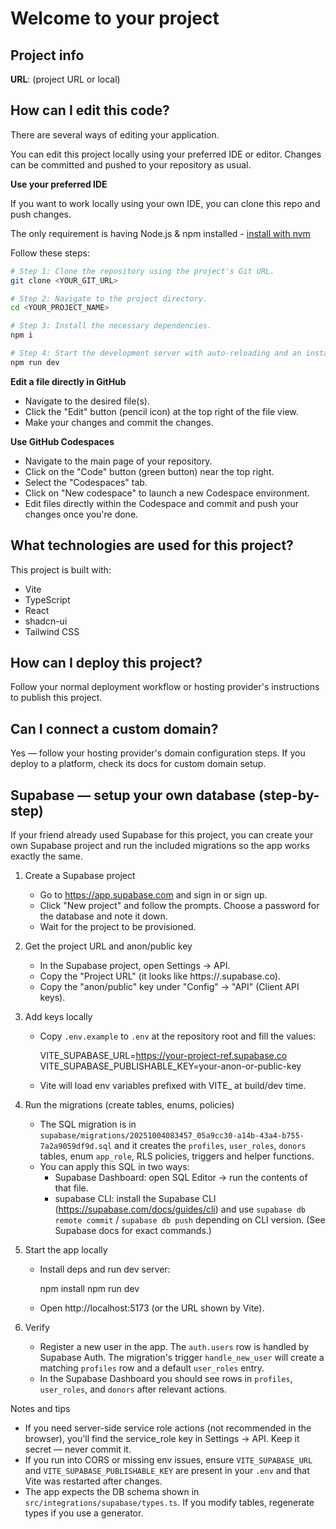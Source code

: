 # Welcome to your project

## Project info

**URL**: (project URL or local)

## How can I edit this code?

There are several ways of editing your application.

You can edit this project locally using your preferred IDE or editor. Changes can be committed and pushed to your repository as usual.

**Use your preferred IDE**

If you want to work locally using your own IDE, you can clone this repo and push changes.

The only requirement is having Node.js & npm installed - [install with nvm](https://github.com/nvm-sh/nvm#installing-and-updating)

Follow these steps:

```sh
# Step 1: Clone the repository using the project's Git URL.
git clone <YOUR_GIT_URL>

# Step 2: Navigate to the project directory.
cd <YOUR_PROJECT_NAME>

# Step 3: Install the necessary dependencies.
npm i

# Step 4: Start the development server with auto-reloading and an instant preview.
npm run dev
```

**Edit a file directly in GitHub**

- Navigate to the desired file(s).
- Click the "Edit" button (pencil icon) at the top right of the file view.
- Make your changes and commit the changes.

**Use GitHub Codespaces**

- Navigate to the main page of your repository.
- Click on the "Code" button (green button) near the top right.
- Select the "Codespaces" tab.
- Click on "New codespace" to launch a new Codespace environment.
- Edit files directly within the Codespace and commit and push your changes once you're done.

## What technologies are used for this project?

This project is built with:

- Vite
- TypeScript
- React
- shadcn-ui
- Tailwind CSS

## How can I deploy this project?

Follow your normal deployment workflow or hosting provider's instructions to publish this project.

## Can I connect a custom domain?

Yes — follow your hosting provider's domain configuration steps. If you deploy to a platform, check its docs for custom domain setup.

## Supabase — setup your own database (step-by-step)

If your friend already used Supabase for this project, you can create your own Supabase project and run the included migrations so the app works exactly the same.

1) Create a Supabase project
	- Go to https://app.supabase.com and sign in or sign up.
	- Click "New project" and follow the prompts. Choose a password for the database and note it down.
	- Wait for the project to be provisioned.

2) Get the project URL and anon/public key
	- In the Supabase project, open Settings → API.
	- Copy the "Project URL" (it looks like https://<project-ref>.supabase.co).
	- Copy the "anon/public" key under "Config" → "API" (Client API keys).

3) Add keys locally
	- Copy `.env.example` to `.env` at the repository root and fill the values:

	  VITE_SUPABASE_URL=https://your-project-ref.supabase.co
	  VITE_SUPABASE_PUBLISHABLE_KEY=your-anon-or-public-key

	- Vite will load env variables prefixed with VITE_ at build/dev time.

4) Run the migrations (create tables, enums, policies)
	- The SQL migration is in `supabase/migrations/20251004083457_05a9cc30-a14b-43a4-b755-7a2a9059df9d.sql` and it creates the `profiles`, `user_roles`, `donors` tables, enum `app_role`, RLS policies, triggers and helper functions.
	- You can apply this SQL in two ways:
	  - Supabase Dashboard: open SQL Editor → run the contents of that file.
	  - supabase CLI: install the Supabase CLI (https://supabase.com/docs/guides/cli) and use `supabase db remote commit` / `supabase db push` depending on CLI version. (See Supabase docs for exact commands.)

5) Start the app locally
	- Install deps and run dev server:

	  npm install
	  npm run dev

	- Open http://localhost:5173 (or the URL shown by Vite).

6) Verify
	- Register a new user in the app. The `auth.users` row is handled by Supabase Auth. The migration's trigger `handle_new_user` will create a matching `profiles` row and a default `user_roles` entry.
	- In the Supabase Dashboard you should see rows in `profiles`, `user_roles`, and `donors` after relevant actions.

Notes and tips
 - If you need server-side service role actions (not recommended in the browser), you'll find the service_role key in Settings → API. Keep it secret — never commit it.
 - If you run into CORS or missing env issues, ensure `VITE_SUPABASE_URL` and `VITE_SUPABASE_PUBLISHABLE_KEY` are present in your `.env` and that Vite was restarted after changes.
 - The app expects the DB schema shown in `src/integrations/supabase/types.ts`. If you modify tables, regenerate types if you use a generator.

